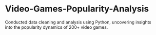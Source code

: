 # Video-Games-Popularity-Analysis
Conducted data cleaning and analysis using Python, uncovering insights into the popularity dynamics of 200+ video games.
